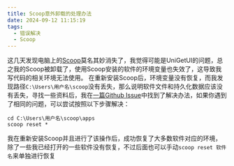 ```yaml
---
title: Scoop意外卸载的处理办法
date: 2024-09-12 11:15:19
tags:
  - 错误解决
  - Scoop
---
```


这几天发现电脑上的[Scoop](https://scoop.sh/)莫名其妙消失了，我觉得可能是UniGetUI的问题，总之我的Scoop被卸载了，使用Scoop安装的软件的环境变量也失效了，这导致我写代码的相关环境无法使用。
在重新安装Scoop后，环境变量没有恢复，而我发现路径`C:\Users\用户名\scoop`没有丢失，那么说明软件文件和持久化数据应该没有丢失，寻找一些资料后，我在[一篇Github Issue](https://github.com/ScoopInstaller/Scoop/issues/4241)中找到了解决办法，如果你遇到了相同的问题，可以尝试按照以下步骤解决：

```pwsh
cd C:\Users\用户名\scoop\apps
scoop reset *
```

我在重新安装Scoop并且进行了该操作后，成功恢复了大多数软件对应的环境，除了一些我已经打开的一些软件没有恢复，不过后面也可以手动`scoop reset 软件名`来单独进行恢复
